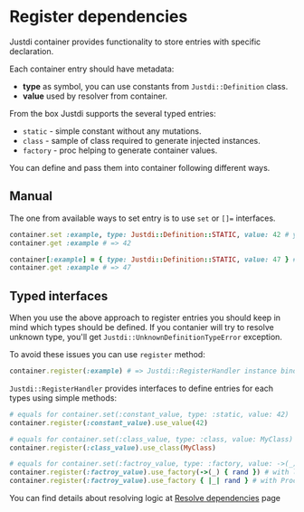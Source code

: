 # Register dependencies

Justdi container provides functionality to store entries with specific declaration.

Each container entry should have metadata:
* **type** as symbol, you can use constants from `Justdi::Definition` class.
* **value** used by resolver from container.

From the box Justdi supports the several typed entries:

* `static` - simple constant without any mutations.
* `class` - sample of class required to generate injected instances.
* `factory` - proc helping to generate container values.

You can define and pass them into container following different ways.

## Manual

The one from available ways to set entry is to use `set` or `[]=` interfaces.

```ruby
container.set :example, type: Justdi::Definition::STATIC, value: 42 # you can use symbol type :static
container.get :example # => 42

container[:example] = { type: Justdi::Definition::STATIC, value: 47 } # the same behaviour
container.get :example # => 47
```

## Typed interfaces

When you use the above approach to register entries you should keep in mind which types should be defined.
If you contanier will try to resolve unknown type, you'll get `Justdi::UnknownDefinitionTypeError` exception.

To avoid these issues you can use `register` method:

```ruby
container.register(:example) # => Justdi::RegisterHandler instance binding to container storage.
```

`Justdi::RegisterHandler` provides interfaces to define entries for each types using simple methods:

```ruby
# equals for container.set(:constant_value, type: :static, value: 42)
container.register(:constant_value).use_value(42)

# equals for container.set(:class_value, type: :class, value: MyClass)
container.register(:class_value).use_class(MyClass)

# equals for container.set(:factroy_value, type: :factory, value: ->(_) { rand })
container.register(:factroy_value).use_factory(->(_) { rand }) # with lambda
container.register(:factroy_value).use_factory { |_| rand } # with Proc
```

You can find details about resolving logic at [Resolve dependencies](./resolve-dependencies.md) page
